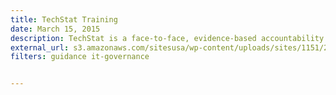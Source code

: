 ```yaml
---
title: TechStat Training
date: March 15, 2015
description: TechStat is a face-to-face, evidence-based accountability review of an IT investment. TechStat reduces wasteful spending by turning around troubled programs and terminating failed programs sooner.
external_url: s3.amazonaws.com/sitesusa/wp-content/uploads/sites/1151/2012/09/A-E-Gov-TechStat-Training-Deck.pdf
filters: guidance it-governance


---
```

